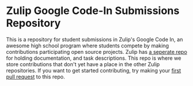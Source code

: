 # Zulip Google Code-In Submissions Repository

This is a repository for student submissions in Zulip's Google Code In, 
an awesome high school program where students compete by making contributions
participating open source projects. Zulip has 
[a seperate repo](https://github.com/zulip/zulip-gci) for holding documentation, 
and task descriptions. This repo is where we store contributions that don't yet 
have a place in the other Zulip repositories. If you want to get started contributing, 
try making your 
[first pull request](https://github.com/zulip/zulip-gci/tree/master/submit-a-pull-request)
to this repo.